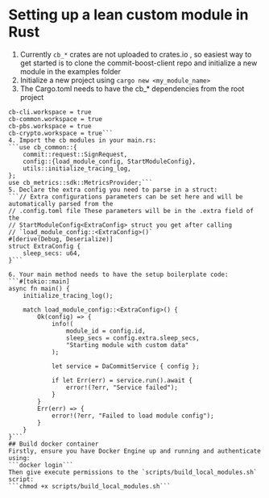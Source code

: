 # Setting up a lean custom module in Rust
1. Currently `cb_*` crates are not uploaded to crates.io , so easiest way to get started is to clone the commit-boost-client repo and initialize a new module in the examples folder
2. Initialize a new project using `cargo new <my_module_name>`
3. The Cargo.toml needs to have the cb_* dependencies from the root project
```[dependencies]
cb-cli.workspace = true
cb-common.workspace = true
cb-pbs.workspace = true
cb-crypto.workspace = true```
4. Import the cb modules in your main.rs:
```use cb_common::{
    commit::request::SignRequest,
    config::{load_module_config, StartModuleConfig},
    utils::initialize_tracing_log,
};
use cb_metrics::sdk::MetricsProvider;```
5. Declare the extra config you need to parse in a struct:
```// Extra configurations parameters can be set here and will be automatically parsed from the
// .config.toml file These parameters will be in the .extra field of the
// StartModuleConfig<ExtraConfig> struct you get after calling
// `load_module_config::<ExtraConfig>()`
#[derive(Debug, Deserialize)]
struct ExtraConfig {
    sleep_secs: u64,
}```

6. Your main method needs to have the setup boilerplate code:
```#[tokio::main]
async fn main() {
    initialize_tracing_log();

    match load_module_config::<ExtraConfig>() {
        Ok(config) => {
            info!(
                module_id = config.id,
                sleep_secs = config.extra.sleep_secs,
                "Starting module with custom data"
            );

            let service = DaCommitService { config };

            if let Err(err) = service.run().await {
                error!(?err, "Service failed");
            }
        }
        Err(err) => {
            error!(?err, "Failed to load module config");
        }
    }
}```
## Build docker container
Firstly, ensure you have Docker Engine up and running and authenticate using:
```docker login```
Then give execute permissions to the `scripts/build_local_modules.sh` script:
```chmod +x scripts/build_local_modules.sh```